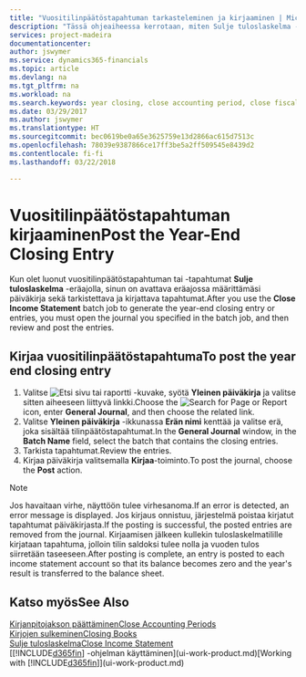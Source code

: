 ```yaml
---
title: "Vuositilinpäätöstapahtuman tarkasteleminen ja kirjaaminen | Microsoft Docs"
description: "Tässä ohjeaiheessa kerrotaan, miten Sulje tuloslaskelma -eräajossa määritetty päiväkirja avataan. Sen jälkeen käsitellään vuositilinpäätöstapahtuman tarkastelua ja kirjaamista."
services: project-madeira
documentationcenter: 
author: jswymer
ms.service: dynamics365-financials
ms.topic: article
ms.devlang: na
ms.tgt_pltfrm: na
ms.workload: na
ms.search.keywords: year closing, close accounting period, close fiscal year, bank account detailed trial balance
ms.date: 03/29/2017
ms.author: jswymer
ms.translationtype: HT
ms.sourcegitcommit: bec0619be0a65e3625759e13d2866ac615d7513c
ms.openlocfilehash: 78039e9387866ce17ff3be5a2ff509545e8439d2
ms.contentlocale: fi-fi
ms.lasthandoff: 03/22/2018

---
```

# <a name="post-the-year-end-closing-entry"></a><span data-ttu-id="f2c2f-103">Vuositilinpäätöstapahtuman kirjaaminen</span><span class="sxs-lookup"><span data-stu-id="f2c2f-103">Post the Year-End Closing Entry</span></span>
<span data-ttu-id="f2c2f-104">Kun olet luonut vuositilinpäätöstapahtuman tai -tapahtumat **Sulje tuloslaskelma** -eräajolla, sinun on avattava eräajossa määrittämäsi päiväkirja sekä tarkistettava ja kirjattava tapahtumat.</span><span class="sxs-lookup"><span data-stu-id="f2c2f-104">After you use the **Close Income Statement** batch job to generate the year-end closing entry or entries, you must open the journal you specified in the batch job, and then review and post the entries.</span></span>

## <a name="to-post-the-year-end-closing-entry"></a><span data-ttu-id="f2c2f-105">Kirjaa vuositilinpäätöstapahtuma</span><span class="sxs-lookup"><span data-stu-id="f2c2f-105">To post the year end closing entry</span></span>
1. <span data-ttu-id="f2c2f-106">Valitse ![Etsi sivu tai raportti](media/ui-search/search_small.png "Etsi sivu tai raportti -kuvake") -kuvake, syötä **Yleinen päiväkirja** ja valitse sitten aiheeseen liittyvä linkki.</span><span class="sxs-lookup"><span data-stu-id="f2c2f-106">Choose the ![Search for Page or Report](media/ui-search/search_small.png "Search for Page or Report icon") icon, enter **General Journal**, and then choose the related link.</span></span>
2. <span data-ttu-id="f2c2f-107">Valitse **Yleinen päiväkirja** -ikkunassa **Erän nimi** kenttää ja valitse erä, joka sisältää tilinpäätöstapahtumat.</span><span class="sxs-lookup"><span data-stu-id="f2c2f-107">In the **General Journal** window, in the **Batch Name** field, select the batch that contains the closing entries.</span></span>
3. <span data-ttu-id="f2c2f-108">Tarkista tapahtumat.</span><span class="sxs-lookup"><span data-stu-id="f2c2f-108">Review the entries.</span></span>
4. <span data-ttu-id="f2c2f-109">Kirjaa päiväkirja valitsemalla **Kirjaa**-toiminto.</span><span class="sxs-lookup"><span data-stu-id="f2c2f-109">To post the journal, choose the **Post** action.</span></span>

> [!NOTE]  
>   <span data-ttu-id="f2c2f-110">Jos havaitaan virhe, näyttöön tulee virhesanoma.</span><span class="sxs-lookup"><span data-stu-id="f2c2f-110">If an error is detected, an error message is displayed.</span></span> <span data-ttu-id="f2c2f-111">Jos kirjaus onnistuu, järjestelmä poistaa kirjatut tapahtumat päiväkirjasta.</span><span class="sxs-lookup"><span data-stu-id="f2c2f-111">If the posting is successful, the posted entries are removed from the journal.</span></span> <span data-ttu-id="f2c2f-112">Kirjaamisen jälkeen kullekin tuloslaskelmatilille kirjataan tapahtuma, jolloin tilin saldoksi tulee nolla ja vuoden tulos siirretään taseeseen.</span><span class="sxs-lookup"><span data-stu-id="f2c2f-112">After posting is complete, an entry is posted to each income statement account so that its balance becomes zero and the year's result is transferred to the balance sheet.</span></span>

## <a name="see-also"></a><span data-ttu-id="f2c2f-113">Katso myös</span><span class="sxs-lookup"><span data-stu-id="f2c2f-113">See Also</span></span>
[<span data-ttu-id="f2c2f-114">Kirjanpitojakson päättäminen</span><span class="sxs-lookup"><span data-stu-id="f2c2f-114">Close Accounting Periods</span></span>](year-close-account-periods.md)  
[<span data-ttu-id="f2c2f-115">Kirjojen sulkeminen</span><span class="sxs-lookup"><span data-stu-id="f2c2f-115">Closing Books</span></span>](year-close-books.md)  
[<span data-ttu-id="f2c2f-116">Sulje tuloslaskelma</span><span class="sxs-lookup"><span data-stu-id="f2c2f-116">Close Income Statement</span></span>](year-close-income-statement.md)  
<span data-ttu-id="f2c2f-117">[[!INCLUDE[d365fin](includes/d365fin_md.md)] -ohjelman käyttäminen](ui-work-product.md)</span><span class="sxs-lookup"><span data-stu-id="f2c2f-117">[Working with [!INCLUDE[d365fin](includes/d365fin_md.md)]](ui-work-product.md)</span></span>

